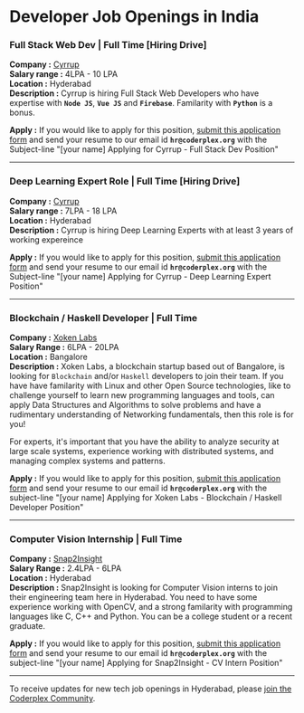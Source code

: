 # Developer Job Openings in India

### Full Stack Web Dev | Full Time [Hiring Drive]
**Company :** [Cyrrup](https://www.cyrrup.com/)   
**Salary range :** 4LPA - 10 LPA  
**Location :** Hyderabad  
**Description :** Cyrrup is hiring Full Stack Web Developers who have expertise with **`Node JS`**, **`Vue JS`** and **`Firebase`**. Familarity with **`Python`** is a bonus.   

**Apply :** If you would like to apply for this position, [submit this application form](https://docs.google.com/forms/d/e/1FAIpQLSdYZ8Lyvyrkn9u9F_Ea3TxauOp3QTvlrhkGVVdbht7g2uhZFQ/viewform) and send your resume to our email id **`hr@coderplex.org`** with the Subject-line "[your name] Applying for Cyrrup - Full Stack Dev Position"

<hr>

### Deep Learning Expert Role | Full Time [Hiring Drive]
**Company :** [Cyrrup](https://www.cyrrup.com/)   
**Salary range :** 7LPA - 18 LPA  
**Location :** Hyderabad  
**Description :** Cyrrup is hiring Deep Learning Experts with at least 3 years of working expereince

**Apply :** If you would like to apply for this position, [submit this application form](https://docs.google.com/forms/d/e/1FAIpQLSe-upcM34lUVr7NayLRW96q3qSbg71Mt2pdo_G8ufDppKz83g/viewform) and send your resume to our email id **`hr@coderplex.org`** with the Subject-line "[your name] Applying for Cyrrup - Deep Learning Expert Position"


<hr>

### Blockchain / Haskell Developer | Full Time  
**Company :** [Xoken Labs](https://www.xoken.org/)  
**Salary Range :** 6LPA - 20LPA  
**Location :** Bangalore  
**Description :** Xoken Labs, a blockchain startup based out of Bangalore, is looking for `Blockchain` and/or `Haskell` developers to join their team. If you have have familarity with Linux and other Open Source technologies, like to challenge yourself to learn new programming languages and tools, can apply Data Structures and Algorithms to solve problems and have a rudimentary understanding of Networking fundamentals, then this role is for you!    

For experts, it's important that you have the ability to analyze security at large scale systems, experience working with distributed systems, and managing complex systems and patterns.  

**Apply :** If you would like to apply for this position, [submit this application form](https://docs.google.com/forms/d/e/1FAIpQLSe71zZt1jhiyoJq0gwt0Oki1w3HIXF0pR5ReqP6RWigR9mO0Q/viewform) and send your resume to our email id **`hr@coderplex.org`** with the subject-line "[your name] Applying for Xoken Labs - Blockchain / Haskell Developer Position"  

<hr>

### Computer Vision Internship | Full Time  
**Company :** [Snap2Insight](http://www.snap2insight.com/)   
**Salary Range :** 2.4LPA - 6LPA   
**Location :** Hyderabad  
**Description :** Snap2Insight is looking for Computer Vision interns to join their engineering team here in Hyderabad. You need to have some experience working with OpenCV, and a strong familarity with programming languages like C, C++ and Python. You can be a college student or a recent graduate.  

**Apply :** If you would like to apply for this position, [submit this application form](https://docs.google.com/forms/d/e/1FAIpQLScUwQ22_3B2CW9-r0Xr4x4BGRK1bs9EJR1xTEZf7y08bbrwbA/viewform) and send your resume to our email id **`hr@coderplex.org`** with the subject-line "[your name] Applying for Snap2Insight - CV Intern Position"  

<hr>

To receive updates for new tech job openings in Hyderabad, please [join the Coderplex Community](https://coderplex.org/join).
